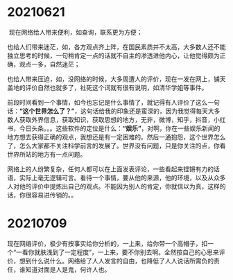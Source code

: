# 20210621

​		现在网络给人带来便利，如查询，联系更为方便；

​		也给人们带来迷茫，如，各方观点齐上阵，在国民素质并不太高，大多数人还不能独立思考的时候，一句稍肯定一点的话就不自主的渗透进他内心，让他觉得颇为正确，观点一多，自然迷茫；

​		也给人带来压迫，如，没网络的时候，大多周遭人的评价，现在一发在网上，铺天盖地的评价自然也就多了，社死这个词就有很有说明，如清华学姐等事件。

​		前段时间看到一个事情，如今也忘记是什么事情了，就记得有人评价了这么一句话：**“这个世界怎么了？”**，这句话给我的印象还是蛮深的，因为我觉得每天大多数人获取外界信息，获取知识，获取思想的地方，无非，微博，知乎，抖音，小红书，今日头条。。。这些软件的定位是什么：**“娱乐”**，对啊，你在一些娱乐新闻的地方想去获得正确的观点，我想还是有一定困难的。然后一通抱怨，这个世界怎么了，怎么大家都不关注科学前言的发展了。世界没有问题，只是你关注的点，你看世界所站的地方有一点问题。

​		网络上的人纷繁复杂，任何人都可以在上面发表评论，一些看起来铿锵有力的话语，实际上毫无逻辑可言。看待一个事情，要从他的来源，他的环境，以及从众多人对他的评价中提炼出自己的观点。不能因为别人的肯定，你就信以为真，这样的话，你很容易进传销的。。





# 20210709

​		现在网络评价，极少有按事实给你分析的，一上来，给你带一个高帽子，扣一个“一看你就肤浅到了一定程度”，一上来，要不你别去啊。全然按自己的心思来评价，想到什么说什么。网络给了人人发言的自由，也降低了人人说话所需负的责任，谁知道对面是人是鬼，何许人也。

